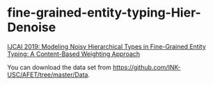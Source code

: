 # fine-grained-entity-typing-Hier-Denoise
[IJCAI 2019: Modeling Noisy Hierarchical Types in Fine-Grained Entity Typing: A Content-Based Weighting Approach](https://www.ijcai.org/Proceedings/2019/0731.pdf)

You can download the data set from https://github.com/INK-USC/AFET/tree/master/Data.
